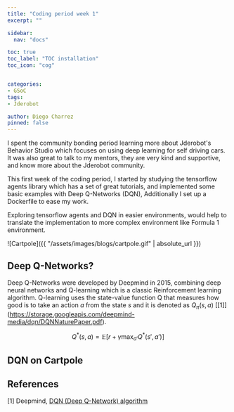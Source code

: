 ```yaml
---
title: "Coding period week 1"
excerpt: ""

sidebar:
  nav: "docs"

toc: true
toc_label: "TOC installation"
toc_icon: "cog"


categories:
- GSoC
tags:
- Jderobot

author: Diego Charrez
pinned: false
---
```


I spent the community bonding period learning more about Jderobot's Behavior Studio which focuses on using deep learning for self driving cars. It was also great to talk to my mentors, they are very kind and supportive, and know more about the Jderobot community.

This first week of the coding period, I started by studying the tensorflow agents library which has a set of great tutorials, and implemented some basic examples with Deep Q-Networks (DQN), Additionally I set up a Dockerfile to ease my work.

Exploring tensorflow agents and DQN in easier environments, would help to translate the implementation to more complex environment like Formula 1 environment.

![Cartpole]({{ "/assets/images/blogs/cartpole.gif" | absolute_url }})

## Deep Q-Networks?

Deep Q-Networks were developed by Deepmind in 2015, combining deep neural networks and Q-learning which is a classic Reinforcement learning algorithm. Q-learning uses the state-value function Q that measures how good is to take an action $a$ from the state $s$ and it is denoted as $Q_{\pi}(s,a)$ \[[1]\](https://storage.googleapis.com/deepmind-media/dqn/DQNNaturePaper.pdf).

$$\begin{equation}Q^{*}(s, a) = \mathbb{E}\left[ r + \gamma \max_{a'} Q^{*}(s', a') \right]\end{equation}$$

## DQN on Cartpole




## References

[1] Deepmind, [DQN (Deep Q-Network) algorithm](https://storage.googleapis.com/deepmind-media/dqn/DQNNaturePaper.pdf)